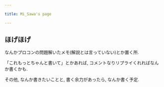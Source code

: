 ```yaml
---

title: Mi_Sawa's page

---
```


## ほげほげ

なんかプロコンの問題解いたメモ(解説とは言っていない)とか置く所.

「これもっとちゃんと書いて」とかあれば, コメントなりリプライくれればなんか書くかも.

その他, なんか書きたいことと, 書く余力があったら, なんか書く予定.

